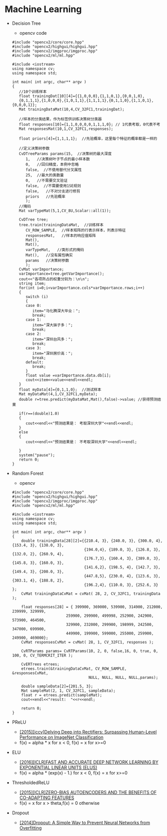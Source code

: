 # Machine Learning

- Decision Tree
   - opencv code
   ```
   #include "opencv2/core/core.hpp"
   #include "opencv2/highgui/highgui.hpp"
   #include "opencv2/imgproc/imgproc.hpp"
   #include "opencv2/ml/ml.hpp"

   #include <iostream>
   using namespace cv;
   using namespace std;

   int main( int argc, char** argv )
   { 
      //10个训练样本
      float trainingDat[10][4]={{1,0,0,0},{1,1,0,1},{0,0,1,0},
      {0,1,1,1},{1,0,0,0},{1,0,1,1},{1,1,1,1},{0,1,1,0},{1,1,0,1},{0,0,0,1}};
      Mat trainingDataMat(10,4,CV_32FC1,trainingDat);

      //样本的分类结果，作为标签供训练决策树分类器
      float responses[10]={1,1,0,0,0,0,1,1,1,0}; // 1代表考取，0代表不考
      Mat responsesMat(10,1,CV_32FC1,responses);

      float priors[4]={1,1,1,1};  //先验概率，这里每个特征的概率都是一样的

      //定义决策树参数
      CvDTreeParams params(15,  //决策树的最大深度
         1,   //决策树叶子节点的最小样本数
         0,   //回归精度，本例中忽略
         false,  //不使用替代分叉属性
         25,  //最大的类数量
         0,   //不需要交叉验证
         false,  //不需要使用1SE规则
         false,   //不对分支进行修剪
         priors   //先验概率
         );
      //掩码
      Mat varTypeMat(5,1,CV_8U,Scalar::all(1));

      CvDTree tree;
      tree.train(trainingDataMat,  //训练样本
         CV_ROW_SAMPLE,  //样本矩阵的行表示样本，列表示特征
         responsesMat,   //样本的响应值矩阵
         Mat(),
         Mat(),
         varTypeMat,   //类形式的掩码
         Mat(),   //没有属性确实
         params   //决策树参数
         );
      CvMat varImportance;
      varImportance=tree.getVarImportance();
      cout<<"各项所占的权重分别为：\n\n";
      string item;
      for(int i=0;i<varImportance.cols*varImportance.rows;i++)
      {
         switch (i)
         {
         case 0:
            item="马化腾深大毕业：";
            break;
         case 1:
            item="深大妹子多：";
            break;
         case 2:
            item="深圳台风多：";
            break;
         case 3:
            item="深圳房价高：";
            break;
         default:
            break;
         }
         float value =varImportance.data.db[i];
         cout<<item<<value<<endl<<endl;
      }
      float myData[4]={0,1,1,0};  //测试样本
      Mat myDataMat(4,1,CV_32FC1,myData);
      double r=tree.predict(myDataMat,Mat(),false)->value; //获得预测结果

      if(r==(double)1.0)
      {
         cout<<endl<<"预测结果是： 考取深圳大学"<<endl<<endl;
      }
      else
      {
         cout<<endl<<"预测结果是： 不考取深圳大学"<<endl<<endl;

      }	
      system("pause");
      return 0;
   }
   ```
- Random Forest
   - opencv
   ```
   #include "opencv2/core/core.hpp"  
   #include "opencv2/highgui/highgui.hpp"  
   #include "opencv2/imgproc/imgproc.hpp"  
   #include "opencv2/ml/ml.hpp"  

   #include <iostream>  
   using namespace cv;  
   using namespace std;  

   int main( int argc, char** argv )  
   {     
       double trainingData[28][2]={{210.4, 3}, {240.0, 3}, {300.0, 4}, {153.4, 3}, {138.0, 3},  
                                   {194.0,4}, {189.0, 3}, {126.8, 3}, {132.0, 2}, {260.9, 4},  
                                   {176.7,3}, {160.4, 3}, {389.0, 3}, {145.8, 3}, {160.0, 3},  
                                   {141.6,2}, {198.5, 4}, {142.7, 3}, {149.4, 3}, {200.0, 3},  
                                   {447.8,5}, {230.0, 4}, {123.6, 3}, {303.1, 4}, {188.8, 2},  
                                   {196.2,4}, {110.0, 3}, {252.6, 3} };  
       CvMat trainingDataCvMat = cvMat( 28, 2, CV_32FC1, trainingData );  

       float responses[28] = { 399900, 369000, 539900, 314900, 212000, 239999, 329999,  
                           259900, 299900, 499998, 252900, 242900, 573900, 464500,  
                           329900, 232000, 299900, 198999, 242500, 347000, 699900,   
                           449900, 199900, 599000, 255000, 259900, 249900, 469000};  
       CvMat responsesCvMat = cvMat( 28, 1, CV_32FC1, responses );  

       CvRTParams params= CvRTParams(10, 2, 0, false,16, 0, true, 0, 100, 0, CV_TERMCRIT_ITER );  

       CvERTrees etrees;  
       etrees.train(&trainingDataCvMat, CV_ROW_SAMPLE, &responsesCvMat,   
                                     NULL, NULL, NULL, NULL,params);  

       double sampleData[2]={201.5, 3};  
       Mat sampleMat(2, 1, CV_32FC1, sampleData);  
       float r = etrees.predict(sampleMat);  
       cout<<endl<<"result:  "<<r<<endl;  

       return 0;  
   } 
   ```
- PReLU
   - [[2015][iccv]Delving Deep into Rectifiers: Surpassing Human-Level Performance on ImageNet Classification](https://arxiv.org/pdf/1502.01852v1.pdf)
   - f(x) = alpha * x for x < 0,  f(x) = x for x>=0
- ELU
   - [[2016][ICLR]FAST AND ACCURATE DEEP NETWORK LEARNING BY EXPONENTIAL LINEAR UNITS (ELUS)](https://arxiv.org/pdf/1511.07289v1.pdf)
   - f(x) = alpha * (exp(x) - 1.) for x < 0, f(x) = x for x>=0

- ThresholdedReLU
   - [[2015][ICLR]ZERO-BIAS AUTOENCODERS AND THE BENEFITS OF CO-ADAPTING FEATURES](https://arxiv.org/pdf/1402.3337.pdf)
   - f(x) = x for x > theta,f(x) = 0 otherwise

- Dropout
   - [[2014]Dropout: A Simple Way to Prevent Neural Networks from Overfitting](http://www.cs.toronto.edu/~rsalakhu/papers/srivastava14a.pdf)
   
